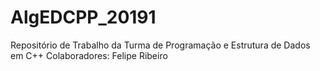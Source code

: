 ﻿# AlgEDCPP_20191
Repositório de Trabalho da Turma de Programação e Estrutura de Dados em C++
Colaboradores:
Felipe Ribeiro
